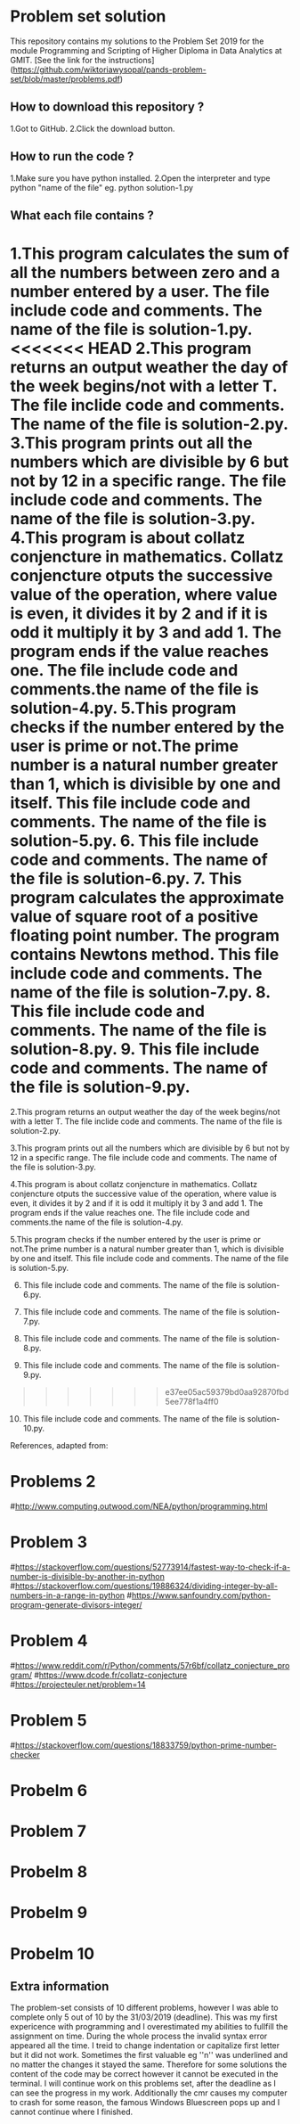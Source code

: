 # Problem set solution

This repository contains my solutions to the Problem Set 2019 for the module Programming and Scripting of Higher Diploma in Data Analytics at GMIT.
[See the link for the instructions] (https://github.com/wiktoriawysopal/pands-problem-set/blob/master/problems.pdf)


## How to download this repository ?

1.Got to GitHub.
2.Click the download button.

## How to run the code ?

1.Make sure you have python installed.
2.Open the interpreter and type python "name of the file" eg. python solution-1.py

## What each file contains ?

1.This program calculates the sum of all the numbers between zero and a number entered by a user. The file include code and comments. The name of the file is solution-1.py.
<<<<<<< HEAD
2.This program returns an output weather the day of the week begins/not with a letter T. The file inclide code and comments. The name of the file is solution-2.py.
3.This program prints out all the numbers which are divisible by 6 but not by 12 in a specific range. The file include code and comments. The name of the file is solution-3.py.
4.This program is about collatz conjencture in mathematics. Collatz conjencture otputs the successive value of the operation, where value is even, it divides it by 2 and if it is odd it multiply it by 3 and add 1. The program ends if the value reaches one. The file include code and comments.the name of the file is solution-4.py.
5.This program checks if the number entered by the user is prime or not.The prime number is a natural number greater than 1, which is divisible by one and itself. This file include code and comments. The name of the file is solution-5.py.
6. This file include code and comments. The name of the file is solution-6.py.
7. This program calculates the approximate value of square root of a positive floating point number. The program contains Newtons method. This file include code and comments. The name of the file is solution-7.py.
8. This file include code and comments. The name of the file is solution-8.py.
9. This file include code and comments. The name of the file is solution-9.py.
=======

2.This program returns an output weather the day of the week begins/not with a letter T. The file inclide code and comments. The name of the file is solution-2.py.

3.This program prints out all the numbers which are divisible by 6 but not by 12 in a specific range. The file include code and comments. The name of the file is solution-3.py.

4.This program is about collatz conjencture in mathematics. Collatz conjencture otputs the successive value of the operation, where value is even, it divides it by 2 and if it is odd it multiply it by 3 and add 1. The program ends if the value reaches one. The file include code and comments.the name of the file is solution-4.py.

5.This program checks if the number entered by the user is prime or not.The prime number is a natural number greater than 1, which is divisible by one and itself. This file include code and comments. The name of the file is solution-5.py.

6. This file include code and comments. The name of the file is solution-6.py.

7. This file include code and comments. The name of the file is solution-7.py.

8. This file include code and comments. The name of the file is solution-8.py.

9. This file include code and comments. The name of the file is solution-9.py.

>>>>>>> e37ee05ac59379bd0aa92870fbd5ee778f1a4ff0
10. This file include code and comments. The name of the file is solution-10.py.


References, adapted from: 

# Problems 2
#http://www.computing.outwood.com/NEA/python/programming.html 

# Problem 3
#https://stackoverflow.com/questions/52773914/fastest-way-to-check-if-a-number-is-divisible-by-another-in-python
#https://stackoverflow.com/questions/19886324/dividing-integer-by-all-numbers-in-a-range-in-python
#https://www.sanfoundry.com/python-program-generate-divisors-integer/

# Problem 4
#https://www.reddit.com/r/Python/comments/57r6bf/collatz_conjecture_program/
#https://www.dcode.fr/collatz-conjecture
#https://projecteuler.net/problem=14

# Problem 5
#https://stackoverflow.com/questions/18833759/python-prime-number-checker

# Probelm 6
# Problem 7
# Probelm 8
# Probelm 9
# Probelm 10

## Extra information

The problem-set consists of 10 different problems, however I was able to complete only 5 out of 10 by the 31/03/2019 (deadline). This was my first expericence with programming and I overestimated my abilities to fullfill the assignment on time. During the whole process the invalid syntax error appeared all the time. I treid to change indentation or capitalize first letter but it did not work. Sometimes the first valuable eg ''n'' was underlined and no matter the changes it stayed the same. Therefore for some solutions the content of the code may be correct however it cannot be executed in the terminal. I will continue work on this problems set, after the deadline as I can see the progress in my work. Additionally the cmr causes my computer to crash for some reason, the famous Windows Bluescreen pops up and I cannot continue where I finished.
